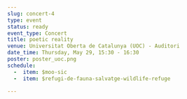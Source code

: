 ```yaml
---
slug: concert-4
type: event
status: ready
event_type: Concert
title: poetic reality
venue: Universitat Oberta de Catalunya (UOC) - Auditori
date_time: Thursday, May 29, 15:30 - 16:30
poster: poster_uoc.png
schedule:
  -  item: $moo-sic
  -  item: $refugi-de-fauna-salvatge-wildlife-refuge

---
```

